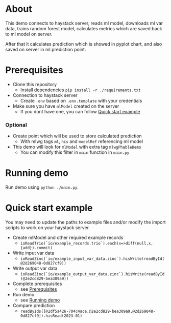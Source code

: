 # About

This demo connects to haystack server, reads ml model, downloads ml var data, trains random forest model, calculates metrics which are saved back to ml model on server.

After that it calculates prediction which is showed in pyplot chart, and also saved on server in ml prediction point.

# Prerequisites

- Clone this repository
  - Install dependencies `pip install -r ./requirements.txt`
- Connection to haystack server
  - Create `.env` based on `.env.template` with your credentials
- Make sure you have `mlModel` created on the server
  - If you dont have one, you can follow [Quick start example](#Quick-start-example)

### Optional

- Create point which will be used to store calculated prediction
  - With mlwg tags `ml`, `his` and `modelRef` referencing ml model
- This demo will look for `mlModel` with extra tag `mlwgPhableDemo`
  - You can modify this filter in `main` function in `main.py`

# Running demo

Run demo using `python ./main.py`.

# Quick start example

You may need to update the paths to example files and/or modify the import scripts to work on your haystack server.

- Create mlModel and other required example records
  - ```ioReadTrio(`io/example_records.trio`).each(x=>diff(null,x,{add}).commit)```
- Write input var data
  - ```ioReadZinc(`io/example_input_var_data.zinc`).hisWrite(readById(@2d269048-0d827cf9))```
- Write output var data
  - ```ioReadZinc(`io/example_output_var_data.zinc`).hisWrite(readById(@2e2cd829-bea309a9))```
- Complete prerequisites
  - see [Prerequisites](#Prerequisites)
- Run demo
  - see [Running demo](#Running-demo)
- Compare prediction
  - ```readByIds([@2df5a426-704c4ace,@2e2cd829-bea309a9,@2d269048-0d827cf9]).hisRead(2023-01)```
